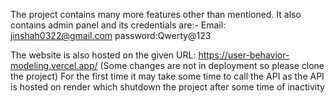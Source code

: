The project contains many more features other than mentioned.
It also contains admin panel and its credentials are:-
Email: jinshah0322@gmail.com
password:Qwerty@123

The website is also hosted on the given URL: https://user-behavior-modeling.vercel.app/ (Some changes are not in deployment so please clone the project)
For the first time it may take some time to call the API as the API is hosted on render which shutdown the project after some time of inactivity
